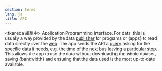 ```yaml
---
section: terms
lang: ja
title: API
---
```

<tkaneda 編集中>
Application Programming Interface. For data, this is usually a way provided by the data [publisher](/glossary/en/terms/publisher/) for programs or {apps} to read data directly over the [web](/glossary/en/terms/web/). The app sends the API a [query](/glossary/en/terms/query/) asking for the specific data it needs, e.g. the time of the next bus leaving a particular stop. This allows the app to use the data without downloading the whole dataset, saving {bandwidth} and ensuring that the data used is the most up-to-date available.
